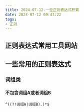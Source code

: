 ```yaml
---
title: 2024-07-12-一些正则表达式积累
date: 2024-07-12 09:43:22
tags:
- 正则
---
```


## 正则表达式常用工具网站


## 一些常用的正则表达式

### 词组类

#### 不包含词组A或者词组B

```
^((?!词组A|词组B).)*$
```